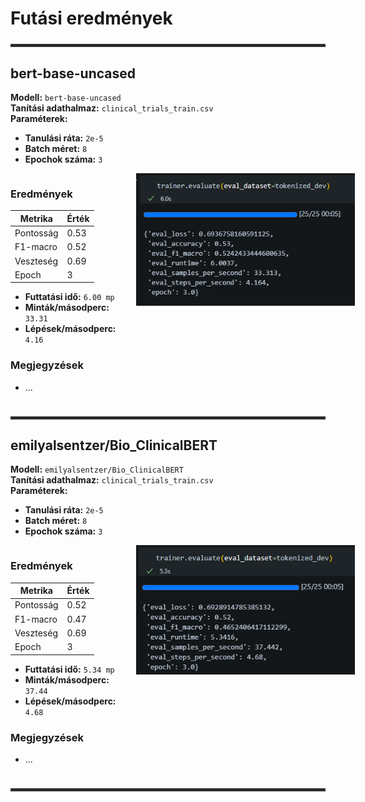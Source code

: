 # Futási eredmények

<hr style="border: 2px solid #333; margin: 24px 0;"/>

## bert-base-uncased

**Modell:** `bert-base-uncased`  
**Tanítási adathalmaz:** `clinical_trials_train.csv`  
**Paraméterek:**
- **Tanulási ráta:** `2e-5`
- **Batch méret:** `8`
- **Epochok száma:** `3`

<div style="display: flex; align-items: flex-start; gap: 32px;">

<div>

### Eredmények

| **Metrika**     | **Érték** |
|-----------------|-----------|
| Pontosság       | 0.53      |
| F1-macro        | 0.52      |
| Veszteség       | 0.69      |
| Epoch           | 3         |

- **Futtatási idő:** `6.00 mp`
- **Minták/másodperc:** `33.31`
- **Lépések/másodperc:** `4.16`

### Megjegyzések

- ...

</div>

<img src="bert-base-uncased.png" alt="bert-base-uncased eredmények" width="350" style="margin-top: 0;"/>

</div>

<hr style="border: 2px solid #333; margin: 24px 0;"/>

## emilyalsentzer/Bio_ClinicalBERT

**Modell:** `emilyalsentzer/Bio_ClinicalBERT`  
**Tanítási adathalmaz:** `clinical_trials_train.csv`  
**Paraméterek:**
- **Tanulási ráta:** `2e-5`
- **Batch méret:** `8`
- **Epochok száma:** `3`

<div style="display: flex; align-items: flex-start; gap: 32px;">

<div>

### Eredmények

| **Metrika**     | **Érték** |
|-----------------|-----------|
| Pontosság       | 0.52      |
| F1-macro        | 0.47      |
| Veszteség       | 0.69      |
| Epoch           | 3         |

- **Futtatási idő:** `5.34 mp`
- **Minták/másodperc:** `37.44`
- **Lépések/másodperc:** `4.68`

### Megjegyzések

- ...

</div>

<img src="emilyalsentzer-Bio_ClinicalBERT.png" alt="emilyalsentzer/Bio_ClinicalBERT eredmények" width="350" style="margin-top: 0;"/>

</div>

<hr style="border: 2px solid #333; margin: 24px 0;"/>